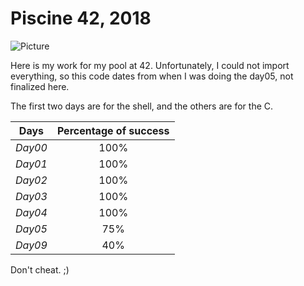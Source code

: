 # Piscine 42, 2018

![Picture](https://upload.wikimedia.org/wikipedia/commons/thumb/8/8d/42_Logo.svg/480px-42_Logo.svg.png)

Here is my work for my pool at 42. Unfortunately, I could not import everything, so this code dates from when I was doing the day05, not finalized here.

The first two days are for the shell, and the others are for the C.

| Days | Percentage of success |
| - | :-: |
| *Day00* | 100% |
| *Day01* | 100% |
| *Day02* | 100% |
| *Day03* | 100% |
| *Day04* | 100% |
| *Day05* | 75% |
| *Day09* | 40% |

Don't cheat. ;)

